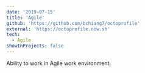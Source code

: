 ```yaml
---
date: '2019-07-15'
title: 'Agile'
github: 'https://github.com/bchiang7/octoprofile'
external: 'https://octoprofile.now.sh'
tech:
  - Agile
showInProjects: false
---
```


Ability to work in Agile work environment.

